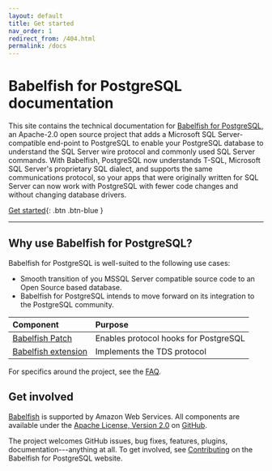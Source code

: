```yaml
---
layout: default
title: Get started
nav_order: 1
redirect_from: /404.html
permalink: /docs
---
```


# Babelfish for PostgreSQL documentation

This site contains the technical documentation for [Babelfish for PostgreSQL](https://babelfishpg.org/), an Apache-2.0 open source project that adds a Microsoft SQL Server-compatible end-point to PostgreSQL to enable your PostgreSQL database to understand the SQL Server wire protocol and commonly used SQL Server commands. With Babelfish, PostgreSQL now understands T-SQL, Microsoft SQL Server's proprietary SQL dialect, and supports the same communications protocol, so your apps that were originally written for SQL Server can now work with PostgreSQL with fewer code changes and without changing database drivers.


[Get started]({{site.url}}{{site.baseurl}}/docs/quick-start/pre-requisites){: .btn .btn-blue }


---

## Why use Babelfish for PostgreSQL?

Babelfish for PostgreSQL is well-suited to the following use cases:

* Smooth transition of you MSSQL Server compatible source code to an Open Source based database.
* Babelfish for PostgreSQL intends to move forward on its integration to the PostgreSQL community.

Component | Purpose
:--- | :---
[Babelfish Patch](https://github.com/babelfish-for-postgresql/babelfishpg-patch-for-postgresql) | Enables protocol hooks for PostgreSQL
[Babelfish extension](https://github.com/babelfish-for-postgresql/babelfishpg-extensions-and-tests) | Implements the TDS protocol


For specifics around the project, see the [FAQ]({{site.url}}{{site.baseurl}}/docs/faq).


## Get involved

[Babelfish](https://babelfish-for-postgresql.github.io/babelfish-for-postgresql/) is supported by Amazon Web Services. All components are available under the [Apache License, Version 2.0](https://www.apache.org/licenses/LICENSE-2.0.html) on [GitHub](https://github.com/babelfish-for-postgresql).

The project welcomes GitHub issues, bug fixes, features, plugins, documentation---anything at all. To get involved, see [Contributing](https://babelfish-for-postgresql.github.io/babelfish-for-postgresql/source) on the Babelfish for PostgreSQL website.